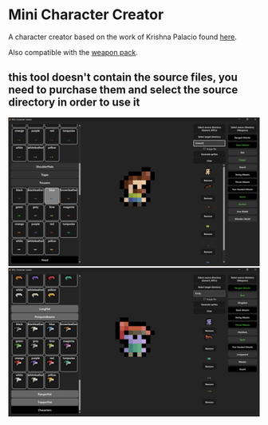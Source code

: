 # Mini Character Creator

A character creator based on the work of Krishna Palacio found [here](https://krishna-palacio.itch.io/minifantasy-npcs).

Also compatible with the [weapon pack](https://krishna-palacio.itch.io/minifantasy-weapons).

## this tool doesn't contain the source files, you need to purchase them and select the source directory in order to use it

![](./screenshots/Screenshot1.png)
![](./screenshots/Screenshot2.png)